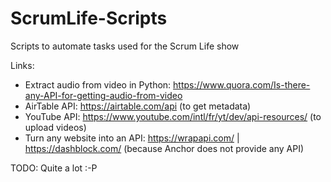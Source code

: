 # ScrumLife-Scripts
Scripts to automate tasks used for the Scrum Life show

Links:
- Extract audio from video in Python: https://www.quora.com/Is-there-any-API-for-getting-audio-from-video
- AirTable API: https://airtable.com/api (to get metadata)
- YouTube API: https://www.youtube.com/intl/fr/yt/dev/api-resources/ (to upload videos)
- Turn any website into an API: https://wrapapi.com/ | https://dashblock.com/ (because Anchor does not provide any API)

TODO:
Quite a lot :-P
